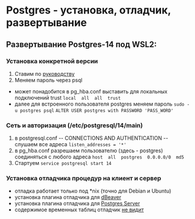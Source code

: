 # Postgres - установка, отладчик, развертывание

## Развертывание Postgres-14 под WSL2:

### Установка конкретной версии

1. Ставим по [руководству](https://www.postgresql.org/download/linux/ubuntu/)
2. Меняем пароль через psql
  - может понадобится в pg_hba.conf выставить для локальных подключений trust
  `local  all  all  trust`
  - далее для встроенного пользователя postgres меняем пароль
  `sudo -u postgres psql`
  `ALTER USER postgres with PASSWORD 'PASS_WORD'`

### Сеть и авторизация (/etc/postgresql/14/main)

1. в postgresql.conf -- CONNECTIONS AND AUTHENTICATION -- слушаем все адреса
`listen_addresses = '*'`
2. в pg_hba.conf разрешаем пользователю (здесь - postgres) соединяться с любого адреса
`host  all  postgres  0.0.0.0/0  md5`
3. Стартуем
`service postgresql start 14`

### Установка отладчика процедур на клиент и сервер
 - отладка работает только под *nix (точно для Debian и Ubuntu)
 - установка плагина отладчика для [dBeaver](https://github.com/dbeaver/dbeaver/wiki/DebugPluginInstall)
 - установка плагина отладчика для [Postgres Server](https://github.com/dbeaver/dbeaver/wiki/PGDebugger)
 - содержимое временных таблиц отладчик [не видит](https://stackoverflow.com/questions/15092457/with-pgadmin-debugger-is-it-possible-to-examine-the-contents-of-temporary-tables)

